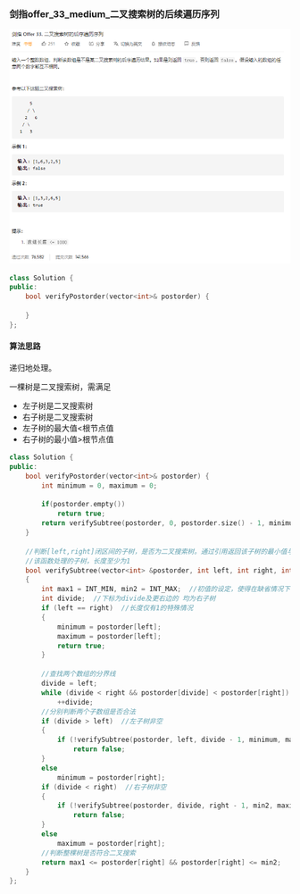### 剑指offer_33_medium_二叉搜索树的后续遍历序列

![image-20210428193045938](剑指offer_33_medium_二叉搜索树的后续遍历序列.assets/image-20210428193045938.png)

```c++
class Solution {
public:
    bool verifyPostorder(vector<int>& postorder) {

    }
};
```

#### 算法思路

递归地处理。

一棵树是二叉搜索树，需满足

- 左子树是二叉搜索树
- 右子树是二叉搜索树
- 左子树的最大值<根节点值
- 右子树的最小值>根节点值

```c++
class Solution {
public:
	bool verifyPostorder(vector<int>& postorder) {
		int minimum = 0, maximum = 0;

        if(postorder.empty())
            return true;
		return verifySubtree(postorder, 0, postorder.size() - 1, minimum, maximum);
	}

	//判断[left,right]闭区间的子树，是否为二叉搜索树。通过引用返回该子树的最小值与最大值
	//该函数处理的子树，长度至少为1
	bool verifySubtree(vector<int> &postorder, int left, int right, int &minimum, int &maximum)
	{
		int max1 = INT_MIN, min2 = INT_MAX;  //初值的设定，使得在缺省情况下  不会判断为假
		int divide;  //下标为divide及更右边的 均为右子树
		if (left == right)  //长度仅有1的特殊情况
		{
			minimum = postorder[left];
			maximum = postorder[left];
			return true;
		}

		//查找两个数组的分界线
		divide = left;
		while (divide < right && postorder[divide] < postorder[right])
			++divide;
		//分别判断两个子数组是否合法
		if (divide > left)  //左子树非空
		{
			if (!verifySubtree(postorder, left, divide - 1, minimum, max1))  //左子树非法，则当前树非法
				return false;
		}
		else
			minimum = postorder[right];
		if (divide < right)  //右子树非空
		{
			if (!verifySubtree(postorder, divide, right - 1, min2, maximum))  //右子树非法，则当前树非法
				return false;
		}
		else
			maximum = postorder[right];
		//判断整棵树是否符合二叉搜索
		return max1 <= postorder[right] && postorder[right] <= min2;
	}
};

```

